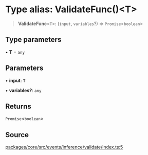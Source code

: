 # Type alias: ValidateFunc()\<T\>

> **ValidateFunc**\<`T`\>: (`input`, `variables`?) => `Promise`\<`boolean`\>

## Type parameters

• **T** = `any`

## Parameters

• **input**: `T`

• **variables?**: `any`

## Returns

`Promise`\<`boolean`\>

## Source

[packages/core/src/events/inference/validate/index.ts:5](https://github.com/VictorS67/encre/blob/c09849eb59af073bf23be826a912f2ba4f635f93/packages/core/src/events/inference/validate/index.ts#L5)
